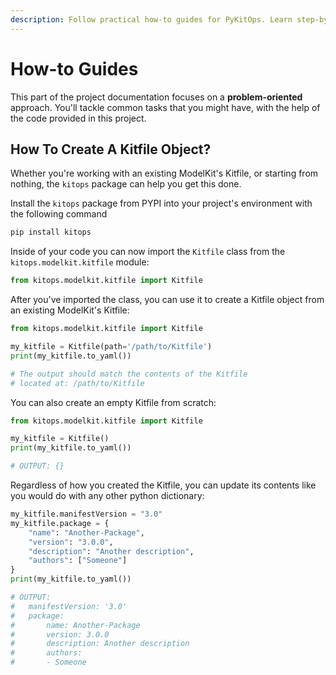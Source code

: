 ```yaml
---
description: Follow practical how-to guides for PyKitOps. Learn step-by-step methods for managing and deploying ModelKits in Python.
---
```

# How-to Guides

This part of the project documentation focuses on a **problem-oriented** approach. You'll tackle common tasks that you might have, with the help of the code provided in this project.

## How To Create A Kitfile Object?

Whether you're working with an existing ModelKit's Kitfile,
or starting from nothing, the `kitops` package can help you
get this done.

Install the `kitops` package from PYPI into your project's environment
with the following command

```sh
pip install kitops
```

Inside of your code you can now import the `Kitfile`
class from the `kitops.modelkit.kitfile` module:

```python
from kitops.modelkit.kitfile import Kitfile
```

After you've imported the class, you can use it
to create a Kitfile object from an existing ModelKit's Kitfile:

```python
from kitops.modelkit.kitfile import Kitfile

my_kitfile = Kitfile(path='/path/to/Kitfile')
print(my_kitfile.to_yaml())

# The output should match the contents of the Kitfile
# located at: /path/to/Kitfile
```

You can also create an empty Kitfile from scratch:

```python
from kitops.modelkit.kitfile import Kitfile

my_kitfile = Kitfile()
print(my_kitfile.to_yaml())

# OUTPUT: {}
```

Regardless of how you created the Kitfile, you can update its contents
like you would do with any other python dictionary:

```python
my_kitfile.manifestVersion = "3.0"
my_kitfile.package = {
    "name": "Another-Package",
    "version": "3.0.0",
    "description": "Another description",
    "authors": ["Someone"]
}
print(my_kitfile.to_yaml())

# OUTPUT:
#   manifestVersion: '3.0'
#   package:
#       name: Another-Package
#       version: 3.0.0
#       description: Another description
#       authors:
#       - Someone
```
